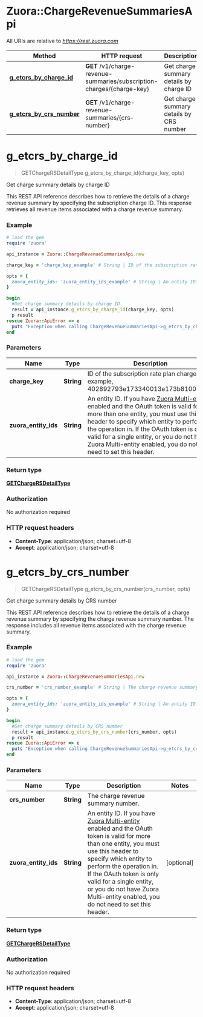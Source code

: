 # Zuora::ChargeRevenueSummariesApi

All URIs are relative to *https://rest.zuora.com*

Method | HTTP request | Description
------------- | ------------- | -------------
[**g_etcrs_by_charge_id**](ChargeRevenueSummariesApi.md#g_etcrs_by_charge_id) | **GET** /v1/charge-revenue-summaries/subscription-charges/{charge-key} | Get charge summary details by charge ID
[**g_etcrs_by_crs_number**](ChargeRevenueSummariesApi.md#g_etcrs_by_crs_number) | **GET** /v1/charge-revenue-summaries/{crs-number} | Get charge summary details by CRS number


# **g_etcrs_by_charge_id**
> GETChargeRSDetailType g_etcrs_by_charge_id(charge_key, opts)

Get charge summary details by charge ID

This REST API reference describes how to retrieve the details of a charge revenue summary by specifying the subscription charge ID. This response retrieves all revenue items associated with a charge revenue summary. 

### Example
```ruby
# load the gem
require 'zuora'

api_instance = Zuora::ChargeRevenueSummariesApi.new

charge_key = 'charge_key_example' # String | ID of the subscription rate plan charge; for example, 402892793e173340013e173b81000012. 

opts = { 
  zuora_entity_ids: 'zuora_entity_ids_example' # String | An entity ID. If you have [Zuora Multi-entity](https://knowledgecenter.zuora.com/BB_Introducing_Z_Business/Multi-entity) enabled and the OAuth token is valid for more than one entity, you must use this header to specify which entity to perform the operation in. If the OAuth token is only valid for a single entity, or you do not have Zuora Multi-entity enabled, you do not need to set this header. 
}

begin
  #Get charge summary details by charge ID
  result = api_instance.g_etcrs_by_charge_id(charge_key, opts)
  p result
rescue Zuora::ApiError => e
  puts "Exception when calling ChargeRevenueSummariesApi->g_etcrs_by_charge_id: #{e}"
end
```

### Parameters

Name | Type | Description  | Notes
------------- | ------------- | ------------- | -------------
 **charge_key** | **String**| ID of the subscription rate plan charge; for example, 402892793e173340013e173b81000012.  | 
 **zuora_entity_ids** | **String**| An entity ID. If you have [Zuora Multi-entity](https://knowledgecenter.zuora.com/BB_Introducing_Z_Business/Multi-entity) enabled and the OAuth token is valid for more than one entity, you must use this header to specify which entity to perform the operation in. If the OAuth token is only valid for a single entity, or you do not have Zuora Multi-entity enabled, you do not need to set this header.  | [optional] 

### Return type

[**GETChargeRSDetailType**](GETChargeRSDetailType.md)

### Authorization

No authorization required

### HTTP request headers

 - **Content-Type**: application/json; charset=utf-8
 - **Accept**: application/json; charset=utf-8



# **g_etcrs_by_crs_number**
> GETChargeRSDetailType g_etcrs_by_crs_number(crs_number, opts)

Get charge summary details by CRS number

This REST API reference describes how to retrieve the details of a charge revenue summary by specifying the charge revenue summary number. The response includes all revenue items associated with the charge revenue summary. 

### Example
```ruby
# load the gem
require 'zuora'

api_instance = Zuora::ChargeRevenueSummariesApi.new

crs_number = 'crs_number_example' # String | The charge revenue summary number. 

opts = { 
  zuora_entity_ids: 'zuora_entity_ids_example' # String | An entity ID. If you have [Zuora Multi-entity](https://knowledgecenter.zuora.com/BB_Introducing_Z_Business/Multi-entity) enabled and the OAuth token is valid for more than one entity, you must use this header to specify which entity to perform the operation in. If the OAuth token is only valid for a single entity, or you do not have Zuora Multi-entity enabled, you do not need to set this header. 
}

begin
  #Get charge summary details by CRS number
  result = api_instance.g_etcrs_by_crs_number(crs_number, opts)
  p result
rescue Zuora::ApiError => e
  puts "Exception when calling ChargeRevenueSummariesApi->g_etcrs_by_crs_number: #{e}"
end
```

### Parameters

Name | Type | Description  | Notes
------------- | ------------- | ------------- | -------------
 **crs_number** | **String**| The charge revenue summary number.  | 
 **zuora_entity_ids** | **String**| An entity ID. If you have [Zuora Multi-entity](https://knowledgecenter.zuora.com/BB_Introducing_Z_Business/Multi-entity) enabled and the OAuth token is valid for more than one entity, you must use this header to specify which entity to perform the operation in. If the OAuth token is only valid for a single entity, or you do not have Zuora Multi-entity enabled, you do not need to set this header.  | [optional] 

### Return type

[**GETChargeRSDetailType**](GETChargeRSDetailType.md)

### Authorization

No authorization required

### HTTP request headers

 - **Content-Type**: application/json; charset=utf-8
 - **Accept**: application/json; charset=utf-8



